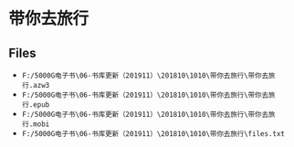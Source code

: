 # 带你去旅行

## Files

- `F:/5000G电子书\06-书库更新（201911）\201810\1010\带你去旅行\带你去旅行.azw3`
- `F:/5000G电子书\06-书库更新（201911）\201810\1010\带你去旅行\带你去旅行.epub`
- `F:/5000G电子书\06-书库更新（201911）\201810\1010\带你去旅行\带你去旅行.mobi`
- `F:/5000G电子书\06-书库更新（201911）\201810\1010\带你去旅行\files.txt`
